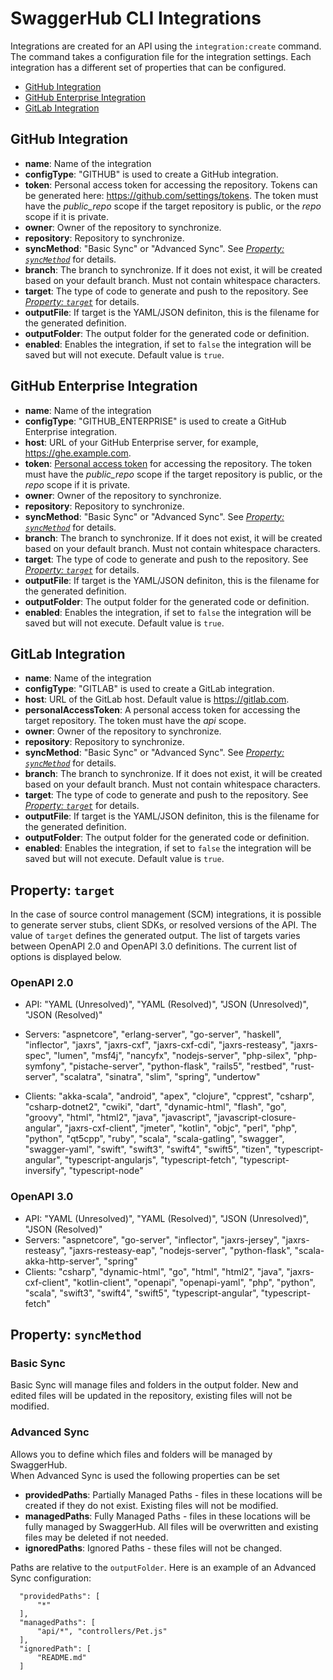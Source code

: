 # SwaggerHub CLI Integrations

Integrations are created for an API using the `integration:create` command. The command takes a configuration file for the integration settings. Each integration has a different set of properties that can be configured.

* [GitHub Integration](#github-integration)
* [GitHub Enterprise Integration](#github-enterprise-integration)
* [GitLab Integration](#gitlab-integration)


## GitHub Integration
* **name**: Name of the integration
* **configType**: "GITHUB" is used to create a GitHub integration.
* **token**: Personal access token for accessing the repository. Tokens can be generated here: https://github.com/settings/tokens. The token must have the _public_repo_ scope if the target repository is public, or the _repo_ scope if it is private.
* **owner**: Owner of the repository to synchronize.
* **repository**: Repository to synchronize.
* **syncMethod**: "Basic Sync" or "Advanced Sync". See [*Property: `syncMethod`*](#property-syncmethod) for details.
* **branch**: The branch to synchronize. If it does not exist, it will be created based on your default branch. Must not contain whitespace characters.
* **target**: The type of code to generate and push to the repository. See [*Property: `target`*](#property-target) for details.
* **outputFile**: If target is the YAML/JSON definiton, this is the filename for the generated definition.
* **outputFolder**: The output folder for the generated code or definition.
* **enabled**: Enables the integration, if set to `false` the integration will be saved but will not execute. Default value is `true`.


## GitHub Enterprise Integration
* **name**: Name of the integration
* **configType**: "GITHUB_ENTERPRISE" is used to create a GitHub Enterprise integration.
* **host**:  URL of your GitHub Enterprise server, for example, https://ghe.example.com.
* **token**: [Personal access token](https://docs.github.com/en/enterprise/user/github/authenticating-to-github/creating-a-personal-access-token) for accessing the repository. The token must have the _public_repo_ scope if the target repository is public, or the _repo_ scope if it is private.
* **owner**: Owner of the repository to synchronize.
* **repository**: Repository to synchronize.
* **syncMethod**: "Basic Sync" or "Advanced Sync". See [*Property: `syncMethod`*](#property-syncmethod) for details.
* **branch**: The branch to synchronize. If it does not exist, it will be created based on your default branch. Must not contain whitespace characters.
* **target**: The type of code to generate and push to the repository. See [*Property: `target`*](#property-target) for details.
* **outputFile**: If target is the YAML/JSON definiton, this is the filename for the generated definition.
* **outputFolder**: The output folder for the generated code or definition.
* **enabled**: Enables the integration, if set to `false` the integration will be saved but will not execute. Default value is `true`.


## GitLab Integration
* **name**: Name of the integration
* **configType**: "GITLAB" is used to create a GitLab integration.
* **host**: URL of the GitLab host. Default value is https://gitlab.com.
* **personalAccessToken**: A personal access token for accessing the target repository. The token must have the _api_ scope.
* **owner**: Owner of the repository to synchronize.
* **repository**: Repository to synchronize.
* **syncMethod**: "Basic Sync" or "Advanced Sync". See [*Property: `syncMethod`*](#property-syncmethod) for details.
* **branch**: The branch to synchronize. If it does not exist, it will be created based on your default branch. Must not contain whitespace characters.
* **target**: The type of code to generate and push to the repository. See [*Property: `target`*](#property-target) for details.
* **outputFile**: If target is the YAML/JSON definiton, this is the filename for the generated definition.
* **outputFolder**: The output folder for the generated code or definition.
* **enabled**: Enables the integration, if set to `false` the integration will be saved but will not execute. Default value is `true`.

## Property: `target`
In the case of source control management (SCM) integrations, it is possible to generate server stubs, client SDKs, or resolved versions of the API. The value of `target` defines the generated output. The list of targets varies between OpenAPI 2.0 and OpenAPI 3.0 definitions. The current list of options is displayed below.

### OpenAPI 2.0
* API: "YAML (Unresolved)", "YAML (Resolved)", "JSON (Unresolved)", "JSON (Resolved)"

* Servers: "aspnetcore", "erlang-server", "go-server", "haskell", "inflector", "jaxrs", "jaxrs-cxf", "jaxrs-cxf-cdi", "jaxrs-resteasy", "jaxrs-spec", "lumen", "msf4j", "nancyfx", "nodejs-server", "php-silex", "php-symfony", "pistache-server", "python-flask", "rails5", "restbed", "rust-server", "scalatra", "sinatra", "slim", "spring", "undertow"

* Clients: "akka-scala", "android", "apex", "clojure", "cpprest", "csharp", "csharp-dotnet2", "cwiki", "dart", "dynamic-html", "flash", "go", "groovy", "html", "html2", "java", "javascript", "javascript-closure-angular", "jaxrs-cxf-client", "jmeter", "kotlin", "objc", "perl", "php", "python", "qt5cpp", "ruby", "scala", "scala-gatling", "swagger", "swagger-yaml", "swift", "swift3", "swift4", "swift5", "tizen", "typescript-angular", "typescript-angularjs", "typescript-fetch", "typescript-inversify", "typescript-node"

### OpenAPI 3.0
* API: "YAML (Unresolved)", "YAML (Resolved)", "JSON (Unresolved)", "JSON (Resolved)"
* Servers: "aspnetcore", "go-server", "inflector", "jaxrs-jersey", "jaxrs-resteasy", "jaxrs-resteasy-eap", "nodejs-server", "python-flask", "scala-akka-http-server", "spring"
* Clients: "csharp", "dynamic-html", "go", "html", "html2", "java", "jaxrs-cxf-client", "kotlin-client", "openapi", "openapi-yaml", "php", "python", "scala", "swift3", "swift4", "swift5", "typescript-angular", "typescript-fetch"


## Property: `syncMethod`
### Basic Sync
Basic Sync will manage files and folders in the output folder. New and edited files will be updated in the repository, existing files will not be modified.
### Advanced Sync
Allows you to define which files and folders will be managed by SwaggerHub.\
When Advanced Sync is used the following properties can be set
  * **providedPaths**: Partially Managed Paths - files in these locations will be created if they do not exist. Existing files will not be modified.
  * **managedPaths**: Fully Managed Paths - files in these locations will be fully managed by SwaggerHub. All files will be overwritten and existing files may be deleted if not needed.
  * **ignoredPaths**: Ignored Paths - these files will not be changed.
  
 Paths are relative to the `outputFolder`. Here is an example of an Advanced Sync configuration:
 ```
   "providedPaths": [
       "*"
   ],
   "managedPaths": [
       "api/*", "controllers/Pet.js"
   ],
   "ignoredPath": [
       "README.md"
   ]
 ```
